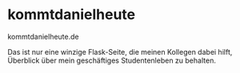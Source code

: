 kommtdanielheute
================

kommtdanielheute.de

Das ist nur eine winzige Flask-Seite, die meinen Kollegen dabei hilft, Überblick über mein geschäftiges Studentenleben zu behalten.

